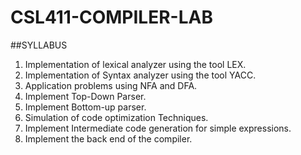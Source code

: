 # CSL411-COMPILER-LAB
##SYLLABUS
1. Implementation of lexical analyzer using the tool LEX.
2. Implementation of Syntax analyzer using the tool YACC.
3. Application problems using NFA and DFA.
4. Implement Top-Down Parser.
5. Implement Bottom-up parser.
6. Simulation of code optimization Techniques.
7. Implement Intermediate code generation for simple expressions.
8. Implement the back end of the compiler.
